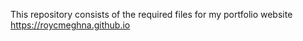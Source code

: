 
This repository consists of the required files for my portfolio website https://roycmeghna.github.io

